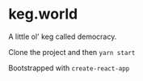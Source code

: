 # keg.world
A little ol' keg called democracy.

Clone the project and then `yarn start`

Bootstrapped with `create-react-app`
